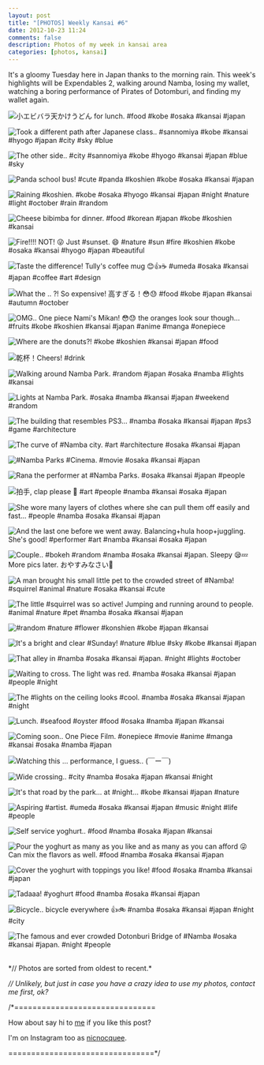 ```yaml
---
layout: post
title: "[PHOTOS] Weekly Kansai #6"
date: 2012-10-23 11:24
comments: false
description: Photos of my week in kansai area
categories: [photos, kansai]
---
```


It's a gloomy Tuesday here in Japan thanks to the morning rain. This week's highlights will be Expendables 2, walking around Namba, losing my wallet, watching a boring performance of Pirates of Dotomburi, and finding my wallet again.

![小エビバラ天かけうどん for lunch. #food #kobe #osaka #kansai #japan](http://distilleryimage9.s3.amazonaws.com/178dc028174a11e2afba123138140fd7_7.jpg) 

<!-- more -->
 
![Took a different path after Japanese class.. #sannomiya #kobe #kansai #hyogo #japan #city #sky #blue](http://distilleryimage0.s3.amazonaws.com/ac473abe175911e2b82c22000a1cfdf4_7.jpg) 
 
 
![The other side.. #city #sannomiya #kobe #hyogo #kansai #japan #blue #sky](http://distilleryimage2.s3.amazonaws.com/0547b26a175a11e28a5622000a1fbe35_7.jpg) 
 
 
![Panda school bus! #cute #panda #koshien #kobe #osaka #kansai #japan](http://distilleryimage3.s3.amazonaws.com/8b99596e178111e2a94522000a1d012c_7.jpg) 
 
 
![Raining #koshien. #kobe #osaka #hyogo #kansai #japan #night #nature #light #october #rain #random](http://distilleryimage6.s3.amazonaws.com/9f819a96184d11e2ab3b22000a1c9e05_7.jpg) 
 
 
![Cheese bibimba for dinner. #food #korean #japan #kobe #koshien #kansai](http://distilleryimage10.s3.amazonaws.com/6ff7a192184f11e28ca012313804a021_7.jpg) 
 
 
![Fire!!!! NOT! 😜 Just #sunset. 😄 #nature #sun #fire #koshien #kobe #osaka #kansai #hyogo #japan #beautiful](http://distilleryimage5.s3.amazonaws.com/b959ab8e18fc11e2864822000a9f09cf_7.jpg) 
 
 
![Taste the difference! Tully's coffee mug 😊👍☕ #umeda #osaka #kansai #japan #coffee #art #design](http://distilleryimage6.s3.amazonaws.com/29ca9eea191211e283e622000a1fb86d_7.jpg) 
 
 
![What the .. ?! So expensive! 高すぎる！😳😓 #food #kobe #japan #kansai #autumn #october](http://distilleryimage4.s3.amazonaws.com/5c65334619e011e2ad581231381400c6_7.jpg) 
 
 
![OMG.. One piece Nami's Mikan! 😳😓 the oranges look sour though... #fruits #kobe #koshien #kansai #japan #anime #manga #onepiece](http://distilleryimage0.s3.amazonaws.com/3b27afea19e211e2982122000a1f8c32_7.jpg) 
 
 
![Where are the donuts?! #kobe #koshien #kansai #japan #food](http://distilleryimage6.s3.amazonaws.com/efa84aa019e311e2b52912313820446d_7.jpg) 
 
 
![乾杯！Cheers! #drink](http://distilleryimage9.s3.amazonaws.com/1c2997ac1ab411e2b46022000a1e9de2_7.jpg) 
 
 
![Walking around Namba Park. #random #japan #osaka #namba #lights #kansai](http://distilleryimage0.s3.amazonaws.com/a799ae121ab411e2806d22000a1f9e4d_7.jpg) 
 
 
![Lights at Namba Park. #osaka #namba #kansai #japan #weekend #random](http://distilleryimage11.s3.amazonaws.com/e4b7fb1e1ab411e280cd22000a1e8a90_7.jpg) 
 
 
![The building that resembles PS3... #namba #osaka #kansai #japan #ps3 #game #architecture](http://distilleryimage11.s3.amazonaws.com/ce0fbb5a1acc11e2a0d522000a1f970a_7.jpg) 
 
 
![The curve of #Namba city. #art #architecture #osaka #kansai #japan](http://distilleryimage11.s3.amazonaws.com/11cf39b01acd11e2aaec22000a1cf766_7.jpg) 
 
 
![#Namba Parks #Cinema. #movie #osaka #kansai #japan](http://distilleryimage2.s3.amazonaws.com/404bcf921acd11e2b39e22000a9d0df1_7.jpg) 
 
 
![Rana the performer at #Namba Parks. #osaka #kansai #japan #people](http://distilleryimage9.s3.amazonaws.com/7a7624561acd11e28bf022000a1c42d7_7.jpg) 
 
 
![拍手, clap please 👏 #art #people #namba #kansai #osaka #japan](http://distilleryimage6.s3.amazonaws.com/a1d8050a1acd11e286b922000a9f14cd_7.jpg) 
 
 
![She wore many layers of clothes where she can pull them off easily and fast... #people #namba #osaka #kansai #japan](http://distilleryimage0.s3.amazonaws.com/db5370f81acd11e282d912313d0524f6_7.jpg) 
 
 
![And the last one before we went away. Balancing+hula hoop+juggling. She's good! #performer #art #namba #kansai #osaka #japan](http://distilleryimage4.s3.amazonaws.com/159664be1ace11e295351231381d448e_7.jpg) 
 
 
![Couple.. #bokeh #random #namba #osaka #kansai #japan. Sleepy 😪💤 More pics later. おやすみなさい👋](http://distilleryimage9.s3.amazonaws.com/c99b40f61ace11e2a7d622000a1d0360_7.jpg) 
 
 
![A man brought his small little pet to the crowded street of #Namba! #squirrel #animal #nature #osaka #kansai #cute](http://distilleryimage3.s3.amazonaws.com/e4975b601b1911e2979f22000a1f8ae3_7.jpg) 
 
 
![The little #squirrel was so active! Jumping and running around to people. #animal #nature #pet #namba #osaka #kansai #japan](http://distilleryimage10.s3.amazonaws.com/35760dc41b1a11e299b11231381b6f02_7.jpg) 
 
 
![#random #nature #flower #konshien #kobe #japan #kansai](http://distilleryimage6.s3.amazonaws.com/11fbc1a21b3011e291a022000a1e8839_7.jpg) 
 
 
![It's a bright and clear #Sunday! #nature #blue #sky #kobe #kansai #japan](http://distilleryimage10.s3.amazonaws.com/882952c21b3011e286b922000a9f14cd_7.jpg) 
 
 
![That alley in #namba #osaka #kansai #japan. #night #lights #october](http://distilleryimage4.s3.amazonaws.com/53693a0a1b3211e283e622000a1fb86d_7.jpg) 
 
 
![Waiting to cross. The light was red. #namba #osaka #kansai #japan #people #night](http://distilleryimage3.s3.amazonaws.com/acf121fa1b3211e29f3f22000a1f978e_7.jpg) 
 
 
![The #lights on the ceiling looks #cool. #namba #osaka #kansai #japan #night](http://distilleryimage11.s3.amazonaws.com/c8ba2ecc1b3211e2a94522000a1d03ab_7.jpg) 
 
 
![Lunch. #seafood #oyster #food #osaka #namba #japan #kansai](http://distilleryimage0.s3.amazonaws.com/2dca68241b4511e2a0d522000a1f970a_7.jpg) 
 
 
![Coming soon.. One Piece Film. #onepiece #movie #anime #manga #kansai #osaka #namba #japan](http://distilleryimage7.s3.amazonaws.com/b85d8afc1b4f11e2b44322000a1f92df_7.jpg) 
 
 
![Watching this ... performance, I guess.. (￣ー￣)](http://distilleryimage5.s3.amazonaws.com/22212fd81b7411e2a0d522000a1f970a_7.jpg) 
 
 
![Wide crossing.. #city #namba #osaka #japan #kansai #night](http://distilleryimage2.s3.amazonaws.com/30cc80861b7511e282c522000a1fa433_7.jpg) 
 
 
![It's that road by the park... at #night... #kobe #kansai #japan #nature](http://distilleryimage10.s3.amazonaws.com/257a1e541b7611e2b1c722000a1fba7b_7.jpg) 
 
 
![Aspiring #artist. #umeda #osaka #kansai #japan #music #night #life #people](http://distilleryimage0.s3.amazonaws.com/a95b53d61b8111e2a3b222000a1dea20_7.jpg) 
 
 
![Self service yoghurt.. #food #namba #osaka #japan #kansai](http://distilleryimage6.s3.amazonaws.com/32635e761b8211e2ad9722000a1e9b8c_7.jpg) 
 
 
![Pour the yoghurt as many as you like and as many as you can afford 😜 Can mix the flavors as well. #food #namba #osaka #kansai #japan](http://distilleryimage10.s3.amazonaws.com/6e90aa481b8211e2b99d22000a1de79b_7.jpg) 
 
 
![Cover the yoghurt with toppings you like! #food #osaka #namba #kansai #japan](http://distilleryimage0.s3.amazonaws.com/d1d3c5e01b8211e2982122000a1f8c32_7.jpg) 
 
 
![Tadaaa! #yoghurt #food #namba #osaka #kansai #japan](http://distilleryimage7.s3.amazonaws.com/456ff8701b8311e289dc22000a1e95ea_7.jpg) 
 
 
![Bicycle.. bicycle everywhere 👍🚲 #namba #osaka #kansai #japan #night #city](http://distilleryimage1.s3.amazonaws.com/604b42e41b8311e2ac3122000a1fb77a_7.jpg) 
 
 
![The famous and ever crowded Dotonburi Bridge of #Namba #osaka #kansai #japan. #night #people](http://distilleryimage4.s3.amazonaws.com/9fd537da1b8311e2984822000a1f9707_7.jpg)



<br/>
*// Photos are sorted from oldest to recent.*

*// Unlikely, but just in case you have a crazy idea to use my photos, contact me first, ok?*

/*===============================

How about say hi to [me](http://twitter.com/nicnocquee) if you like this post?

I'm on Instagram too as [nicnocquee](instagram://user?username=nicnocquee).

================================*/
 
 
